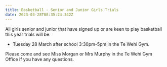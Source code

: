 ```yaml
---
title: Basketball - Senior and Junior Girls Trials
date: 2023-03-28T08:35:24.342Z
---
```

All girls senior and junior that have signed up or are keen to play basketball this year trials will be:  

* Tuesday 28 March after school 3:30pm-5pm in the Te Wehi Gym.  

Please come and see Miss Morgan or Mrs Murphy in the Te Wehi Gym Office if you have any questions.
